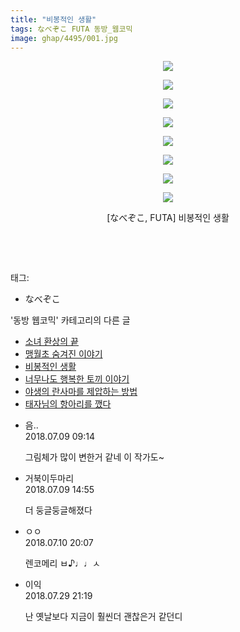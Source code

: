 ```yaml
---
title: "비봉적인 생활"
tags: なべぞこ FUTA 동방_웹코믹
image: ghap/4495/001.jpg
---
```

<div class="article">
<p style="text-align: center; clear: none; float: none;"><img src="{{ site.nasurl }}/ghap/4495/001.jpg"/></p>
<p style="text-align: center; clear: none; float: none;"><img src="{{ site.nasurl }}/ghap/4495/002.jpg"/></p>
<p style="text-align: center; clear: none; float: none;"><img src="{{ site.nasurl }}/ghap/4495/003.jpg"/></p>
<p style="text-align: center; clear: none; float: none;"><img src="{{ site.nasurl }}/ghap/4495/004.jpg"/></p>
<p style="text-align: center; clear: none; float: none;"><img src="{{ site.nasurl }}/ghap/4495/005.jpg"/></p>
<p style="text-align: center; clear: none; float: none;"><img src="{{ site.nasurl }}/ghap/4495/006.jpg"/></p>
<p style="text-align: center; clear: none; float: none;"><img src="{{ site.nasurl }}/ghap/4495/007.jpg"/></p>
<p style="text-align: center; clear: none; float: none;"><img src="{{ site.nasurl }}/ghap/4495/008.jpg"/></p>
<p style="text-align: center; clear: none; float: none;">[なべぞこ, FUTA] 비봉적인 생활</p>
<p style="text-align: center; clear: none; float: none;"><br/></p>
<p><br/></p>
</div><div class="tagTrail">
<p>태그: </p>
<ul>
<li>なべぞこ</li>
</ul>
</div><div class="another">
<p>'동방 웹코믹' 카테고리의 다른 글</p>
<ul>
<li><a href="/2018-07-16-ghap_4517">소녀 환상의 끝</a></li>
<li><a href="/2018-07-10-ghap_4509">맹월초 숨겨진 이야기</a></li>
<li><a href="/2018-07-08-ghap_4495">비봉적인 생활</a></li>
<li><a href="/2018-07-08-ghap_4492">너무나도 행복한 토끼 이야기</a></li>
<li><a href="/2018-07-04-ghap_4490">야생의 란사마를 제압하는 방법</a></li>
<li><a href="/2018-06-29-ghap_4487">태자님의 항아리를 깼다</a></li>
</ul>
</div><div class="cb_module cb_fluid">
<div class="cb_wrt cb_profile">
<div class="comment">
<ul>
<li class="cb_thumb_off" id="comment15282561">
<div class="cb_comment_area">
<div class="cb_info_area">
<div class="cb_section">
<span class="cb_nick_name">음..</span>
</div>
<div class="cb_section">
<span class="cb_date">2018.07.09 09:14 </span>
</div>
</div>
<div class="cb_dsc_comment">
<p class="cb_dsc">
											그림체가 많이 변한거 같네 이 작가도~
										</p>
</div>
</div></li>
<li class="cb_thumb_off" id="comment15282696">
<div class="cb_comment_area">
<div class="cb_info_area">
<div class="cb_section">
<span class="cb_nick_name">거북이두마리</span>
</div>
<div class="cb_section">
<span class="cb_date">2018.07.09 14:55 </span>
</div>
</div>
<div class="cb_dsc_comment">
<p class="cb_dsc">
											더 둥글둥글해졌다
										</p>
</div>
</div></li>
<li class="cb_thumb_off" id="comment15283586">
<div class="cb_comment_area">
<div class="cb_info_area">
<div class="cb_section">
<span class="cb_nick_name">ㅇㅇ</span>
</div>
<div class="cb_section">
<span class="cb_date">2018.07.10 20:07 </span>
</div>
</div>
<div class="cb_dsc_comment">
<p class="cb_dsc">
											렌코메리 ㅂ♪♩♩ㅅ
										</p>
</div>
</div></li>
<li class="cb_thumb_off" id="comment15296479">
<div class="cb_comment_area">
<div class="cb_info_area">
<div class="cb_section">
<span class="cb_nick_name">이익</span>
</div>
<div class="cb_section">
<span class="cb_date">2018.07.29 21:19 </span>
</div>
</div>
<div class="cb_dsc_comment">
<p class="cb_dsc">
											난 옛날보다 지금이 훨씬더 괜찮은거 같던디
										</p>
</div>
</div></li>
</ul>
</div>
</div><!-- commentList close -->
</div>